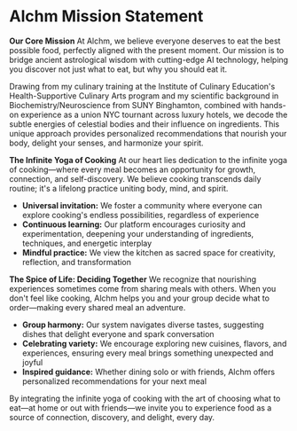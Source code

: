 # Alchm Mission Statement

**Our Core Mission**
At Alchm, we believe everyone deserves to eat the best possible food, perfectly aligned with the present moment. Our mission is to bridge ancient astrological wisdom with cutting-edge AI technology, helping you discover not just what to eat, but why you should eat it.

Drawing from my culinary training at the Institute of Culinary Education's Health-Supportive Culinary Arts program and my scientific background in Biochemistry/Neuroscience from SUNY Binghamton, combined with hands-on experience as a union NYC tournant across luxury hotels, we decode the subtle energies of celestial bodies and their influence on ingredients. This unique approach provides personalized recommendations that nourish your body, delight your senses, and harmonize your spirit.

**The Infinite Yoga of Cooking**
At our heart lies dedication to the infinite yoga of cooking—where every meal becomes an opportunity for growth, connection, and self-discovery. We believe cooking transcends daily routine; it's a lifelong practice uniting body, mind, and spirit.

* **Universal invitation:** We foster a community where everyone can explore cooking's endless possibilities, regardless of experience
* **Continuous learning:** Our platform encourages curiosity and experimentation, deepening your understanding of ingredients, techniques, and energetic interplay
* **Mindful practice:** We view the kitchen as sacred space for creativity, reflection, and transformation

**The Spice of Life: Deciding Together**
We recognize that nourishing experiences sometimes come from sharing meals with others. When you don't feel like cooking, Alchm helps you and your group decide what to order—making every shared meal an adventure.

* **Group harmony:** Our system navigates diverse tastes, suggesting dishes that delight everyone and spark conversation
* **Celebrating variety:** We encourage exploring new cuisines, flavors, and experiences, ensuring every meal brings something unexpected and joyful
* **Inspired guidance:** Whether dining solo or with friends, Alchm offers personalized recommendations for your next meal

By integrating the infinite yoga of cooking with the art of choosing what to eat—at home or out with friends—we invite you to experience food as a source of connection, discovery, and delight, every day.